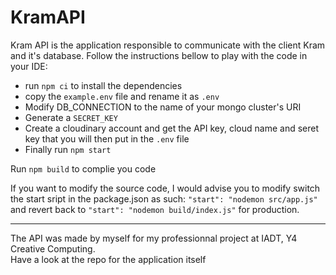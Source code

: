 # KramAPI
Kram API is the application responsible to communicate with the client Kram and it's database. Follow the instructions bellow to play with the code in your IDE:

- run `npm ci` to install the dependencies
- copy the `example.env` file and rename it as `.env`
- Modify DB_CONNECTION to the name of your mongo cluster's URI
- Generate a `SECRET_KEY`
- Create a cloudinary account and get the API key, cloud name and seret key that you will then put in the `.env` file
- Finally run `npm start`

Run `npm build` to complie you code

If you want to modify the source code, I would advise you to modify switch the start sript in the package.json as such: `"start": "nodemon src/app.js"` and revert back to `"start": "nodemon build/index.js"` for production.

___

The API was made by myself for my professionnal project at IADT, Y4 Creative Computing. <br />
Have a look at the repo for the application itself
